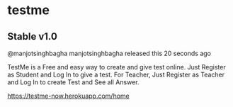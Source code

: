 # testme

## Stable v1.0

@manjotsinghbagha manjotsinghbagha released this 20 seconds ago

TestMe is a Free and easy way to create and give test online.
Just Register as Student and Log In to give a test.
For Teacher, Just Register as Teacher and Log In to create Test and See all Answer.

https://testme-now.herokuapp.com/home
